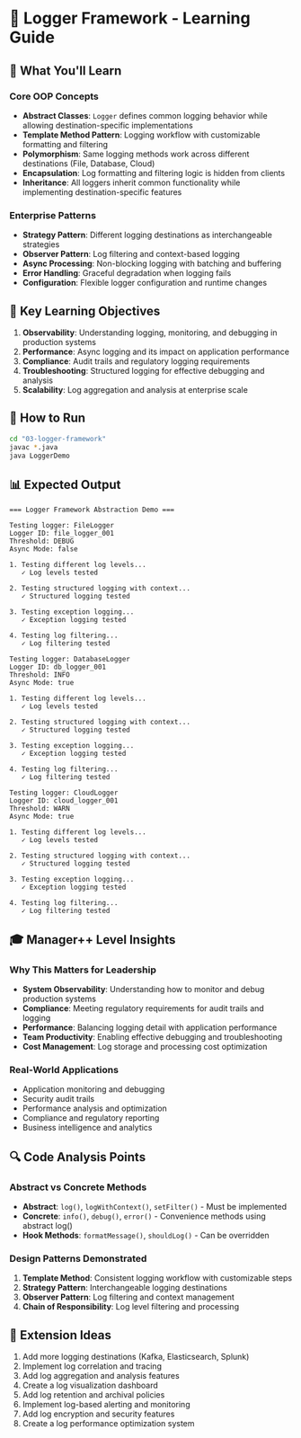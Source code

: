 # 📝 Logger Framework - Learning Guide

## 🎯 What You'll Learn

### Core OOP Concepts
- **Abstract Classes**: `Logger` defines common logging behavior while allowing destination-specific implementations
- **Template Method Pattern**: Logging workflow with customizable formatting and filtering
- **Polymorphism**: Same logging methods work across different destinations (File, Database, Cloud)
- **Encapsulation**: Log formatting and filtering logic is hidden from clients
- **Inheritance**: All loggers inherit common functionality while implementing destination-specific features

### Enterprise Patterns
- **Strategy Pattern**: Different logging destinations as interchangeable strategies
- **Observer Pattern**: Log filtering and context-based logging
- **Async Processing**: Non-blocking logging with batching and buffering
- **Error Handling**: Graceful degradation when logging fails
- **Configuration**: Flexible logger configuration and runtime changes

## 🚀 Key Learning Objectives

1. **Observability**: Understanding logging, monitoring, and debugging in production systems
2. **Performance**: Async logging and its impact on application performance
3. **Compliance**: Audit trails and regulatory logging requirements
4. **Troubleshooting**: Structured logging for effective debugging and analysis
5. **Scalability**: Log aggregation and analysis at enterprise scale

## 🔧 How to Run

```bash
cd "03-logger-framework"
javac *.java
java LoggerDemo
```

## 📊 Expected Output

```
=== Logger Framework Abstraction Demo ===

Testing logger: FileLogger
Logger ID: file_logger_001
Threshold: DEBUG
Async Mode: false

1. Testing different log levels...
   ✓ Log levels tested

2. Testing structured logging with context...
   ✓ Structured logging tested

3. Testing exception logging...
   ✓ Exception logging tested

4. Testing log filtering...
   ✓ Log filtering tested

Testing logger: DatabaseLogger
Logger ID: db_logger_001
Threshold: INFO
Async Mode: true

1. Testing different log levels...
   ✓ Log levels tested

2. Testing structured logging with context...
   ✓ Structured logging tested

3. Testing exception logging...
   ✓ Exception logging tested

4. Testing log filtering...
   ✓ Log filtering tested

Testing logger: CloudLogger
Logger ID: cloud_logger_001
Threshold: WARN
Async Mode: true

1. Testing different log levels...
   ✓ Log levels tested

2. Testing structured logging with context...
   ✓ Structured logging tested

3. Testing exception logging...
   ✓ Exception logging tested

4. Testing log filtering...
   ✓ Log filtering tested
```

## 🎓 Manager++ Level Insights

### Why This Matters for Leadership
- **System Observability**: Understanding how to monitor and debug production systems
- **Compliance**: Meeting regulatory requirements for audit trails and logging
- **Performance**: Balancing logging detail with application performance
- **Team Productivity**: Enabling effective debugging and troubleshooting
- **Cost Management**: Log storage and processing cost optimization

### Real-World Applications
- Application monitoring and debugging
- Security audit trails
- Performance analysis and optimization
- Compliance and regulatory reporting
- Business intelligence and analytics

## 🔍 Code Analysis Points

### Abstract vs Concrete Methods
- **Abstract**: `log()`, `logWithContext()`, `setFilter()` - Must be implemented
- **Concrete**: `info()`, `debug()`, `error()` - Convenience methods using abstract log()
- **Hook Methods**: `formatMessage()`, `shouldLog()` - Can be overridden

### Design Patterns Demonstrated
1. **Template Method**: Consistent logging workflow with customizable steps
2. **Strategy Pattern**: Interchangeable logging destinations
3. **Observer Pattern**: Log filtering and context management
4. **Chain of Responsibility**: Log level filtering and processing

## 🚀 Extension Ideas

1. Add more logging destinations (Kafka, Elasticsearch, Splunk)
2. Implement log correlation and tracing
3. Add log aggregation and analysis features
4. Create a log visualization dashboard
5. Add log retention and archival policies
6. Implement log-based alerting and monitoring
7. Add log encryption and security features
8. Create a log performance optimization system
